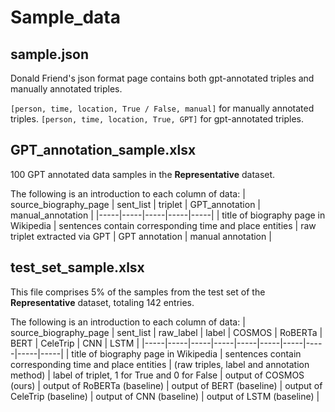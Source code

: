 # Sample_data
## sample.json
Donald Friend's json format page contains both gpt-annotated triples and manually annotated triples.

`[person, time, location, True / False, manual]` for manually annotated triples.
`[person, time, location, True, GPT]` for gpt-annotated triples.

## GPT_annotation_sample.xlsx
100 GPT annotated data samples in the **Representative** dataset.

The following is an introduction to each column of data:
| source_biography_page | sent_list | triplet | GPT_annotation | manual_annotation |
|-----|-----|-----|-----|-----|
| title of biography page in Wikipedia | sentences contain corresponding time and place entities | raw triplet extracted via GPT | GPT annotation | manual annotation |


## test_set_sample.xlsx
This file comprises 5% of the samples from the test set of the **Representative** dataset, totaling 142 entries.

The following is an introduction to each column of data:
| source_biography_page | sent_list | raw_label | label | COSMOS | RoBERTa | BERT | CeleTrip | CNN | LSTM |
|-----|-----|-----|-----|-----|-----|-----|-----|-----|-----|
| title of biography page in Wikipedia | sentences contain corresponding time and place entities | (raw triples, label and annotation method) | label of triplet, 1 for True and 0 for False | output of COSMOS (ours) | output of RoBERTa (baseline) | output of BERT (baseline) | output of CeleTrip (baseline) | output of CNN (baseline) | output of LSTM (baseline) | 